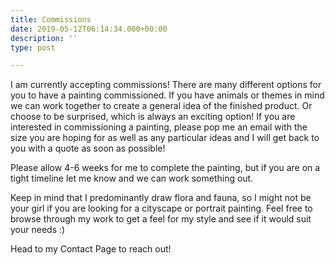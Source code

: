 ```yaml
---
title: Commissions
date: 2019-05-12T06:14:34.000+00:00
description: ''
type: post

---
```

I am currently accepting commissions! There are many different options for you to have a painting commissioned. If you have animals or themes in mind we can work together to create a general idea of the finished product. Or choose to be surprised, which is always an exciting option! If you are interested in commissioning a painting, please pop me an email with the size you are hoping for as well as any particular ideas and I will get back to you with a quote as soon as possible!

Please allow 4-6 weeks for me to complete the painting, but if you are on a tight timeline let me know and we can work something out.

Keep in mind that I predominantly draw flora and fauna, so I might not be your girl if you are looking for a cityscape or portrait painting. Feel free to browse through my work to get a feel for my style and see if it would suit your needs :)

  
  
Head to my Contact Page to reach out!